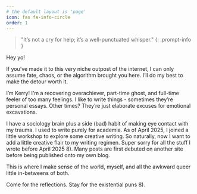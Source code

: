 ```yaml
---
# the default layout is 'page'
icon: fas fa-info-circle
order: 1
---
```


> "It’s not a cry for help; it’s a well-punctuated whisper."
{: .prompt-info }

Hey yo!

If you’ve made it to this very niche outpost of the internet, I can only assume fate, chaos, or the algorithm brought you here. I’ll do my best to make the detour worth it.

I’m Kerry! I'm a recovering overachiever, part-time ghost, and full-time feeler of too many feelings. I like to write things - sometimes they’re personal essays. Other times? They’re just elaborate excuses for emotional excavations.

I have a sociology brain plus a side (bad) habit of making eye contact with my trauma. I used to write purely for academia. As of April 2025, I joined a little workshop to explore some creative writing. So naturally, now I want to add a little creative flair to my writing regimen. Super sorry for all the stuff I wrote before April 2025 8). Many posts are first debuted on another site before being published onto my own blog. 

This is where I make sense of the world, myself, and all the awkward queer little in-betweens of both.

Come for the reflections. Stay for the existential puns 8). 

